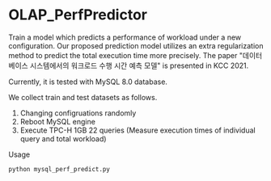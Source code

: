 # OLAP_PerfPredictor
Train a model which predicts a performance of workload under a new configuration. 
Our proposed prediction model utilizes an extra regularization method to predict the total execution time more precisely.
The paper "데이터베이스  시스템에서의 워크로드  수행  시간  예측  모델" is presented in KCC 2021.

Currently, it is tested with MySQL 8.0 database.


We collect train and test datasets as follows.

1. Changing configruations randomly
2. Reboot MySQL engine
3. Execute TPC-H 1GB 22 queries (Measure execution times of individual query and total workload)

Usage 
```
python mysql_perf_predict.py
```
